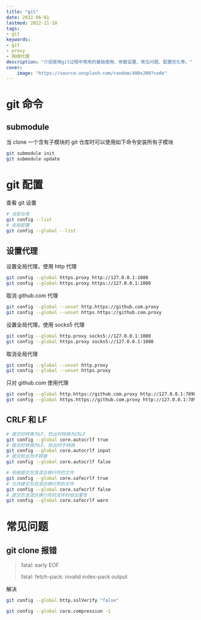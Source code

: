 ```yaml
---
title: "git" 
date: 2022-06-01
lastmod: 2022-11-10
tags: 
- git
keywords:
- git
- proxy
- 网络代理
description: "介绍使用git过程中常用的基础使用、参数设置、常见问题、配置优化等。" 
cover:
    image: "https://source.unsplash.com/random/400x200?code" 
---
```


# git 命令

## submodule

当 clone 一个含有子模块的 git 仓库时可以使用如下命令安装所有子模块

```bash
git submodule init
git submodule update
```

# git 配置

查看 git 设置

```bash
# 当前仓库
git config --list
# 全局配置
git config --global --list
```

## 设置代理

设置全局代理，使用 http 代理

```bash
git config --global https.proxy http://127.0.0.1:1080
git config --global https.proxy https://127.0.0.1:1080
```

取消 github.com 代理

```bash
git config --global --unset http.https://github.com.proxy
git config --global --unset https.https://github.com.proxy
```

设置全局代理，使用 socks5 代理

```bash
git config --global http.proxy socks5://127.0.0.1:1080
git config --global https.proxy socks5://127.0.0.1:1080
```

取消全局代理

```bash
git config --global --unset http.proxy
git config --global --unset https.proxy
```

只对 github.com 使用代理

```bash
git config --global http.https://github.com.proxy http://127.0.0.1:7890
git config --global https.https://github.com.proxy http://127.0.0.1:7890
```

## CRLF 和 LF

```bash
# 提交时转换为LF，检出时转换为CRLF
git config --global core.autocrlf true   
# 提交时转换为LF，检出时不转换
git config --global core.autocrlf input   
# 提交检出均不转换
git config --global core.autocrlf false

# 拒绝提交包含混合换行符的文件
git config --global core.safecrlf true   
# 允许提交包含混合换行符的文件
git config --global core.safecrlf false   
# 提交包含混合换行符的文件时给出警告
git config --global core.safecrlf warn
```

# 常见问题

## git clone 报错

> fatal: early EOF
>
> fatal: fetch-pack: invalid index-pack output

解决

```bash
git config --global http.sslVerify "false"

git config --global core.compression -1
```
